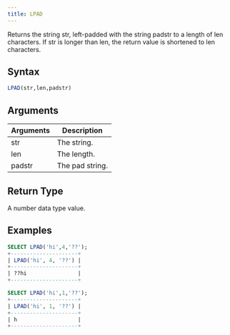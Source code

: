 ```yaml
---
title: LPAD
---
```


Returns the string str, left-padded with the string padstr to a length of len characters. If str is longer than len, the return value is shortened to len characters.

## Syntax

```sql
LPAD(str,len,padstr)
```

## Arguments

| Arguments | Description     |
| --------- | --------------- |
| str       | The string.     |
| len       | The length.     |
| padstr    | The pad string. |

## Return Type

A number data type value.

## Examples

```sql
SELECT LPAD('hi',4,'??');
+---------------------+
| LPAD('hi', 4, '??') |
+---------------------+
| ??hi                |
+---------------------+

SELECT LPAD('hi',1,'??');
+---------------------+
| LPAD('hi', 1, '??') |
+---------------------+
| h                   |
+---------------------+
```
